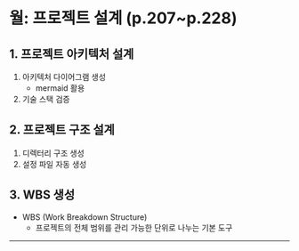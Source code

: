 # 월: 프로젝트 설계 (p.207~p.228)
## 1. 프로젝트 아키텍처 설계
1. 아키텍처 다이어그램 생성
	- mermaid 활용
2. 기술 스택 검증
## 2. 프로젝트 구조 설계
1. 디렉터리 구조 생성
2. 설정 파일 자동 생성
## 3. WBS 생성
- WBS (Work Breakdown Structure)
	- 프로젝트의 전체 범위를 관리 가능한 단위로 나누는 기본 도구
---
